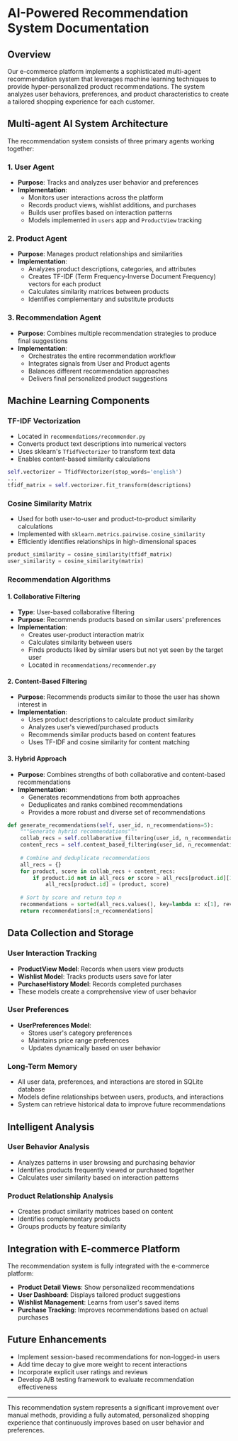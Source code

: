 # AI-Powered Recommendation System Documentation

## Overview

Our e-commerce platform implements a sophisticated multi-agent recommendation system that leverages machine learning techniques to provide hyper-personalized product recommendations. The system analyzes user behaviors, preferences, and product characteristics to create a tailored shopping experience for each customer.

## Multi-agent AI System Architecture

The recommendation system consists of three primary agents working together:

### 1. User Agent
- **Purpose**: Tracks and analyzes user behavior and preferences
- **Implementation**: 
  - Monitors user interactions across the platform
  - Records product views, wishlist additions, and purchases
  - Builds user profiles based on interaction patterns
  - Models implemented in `users` app and `ProductView` tracking

### 2. Product Agent
- **Purpose**: Manages product relationships and similarities
- **Implementation**:
  - Analyzes product descriptions, categories, and attributes
  - Creates TF-IDF (Term Frequency-Inverse Document Frequency) vectors for each product
  - Calculates similarity matrices between products
  - Identifies complementary and substitute products

### 3. Recommendation Agent
- **Purpose**: Combines multiple recommendation strategies to produce final suggestions
- **Implementation**:
  - Orchestrates the entire recommendation workflow
  - Integrates signals from User and Product agents
  - Balances different recommendation approaches
  - Delivers final personalized product suggestions

## Machine Learning Components

### TF-IDF Vectorization
- Located in `recommendations/recommender.py`
- Converts product text descriptions into numerical vectors
- Uses sklearn's `TfidfVectorizer` to transform text data
- Enables content-based similarity calculations

```python
self.vectorizer = TfidfVectorizer(stop_words='english')
...
tfidf_matrix = self.vectorizer.fit_transform(descriptions)
```

### Cosine Similarity Matrix
- Used for both user-to-user and product-to-product similarity calculations
- Implemented with `sklearn.metrics.pairwise.cosine_similarity`
- Efficiently identifies relationships in high-dimensional spaces

```python
product_similarity = cosine_similarity(tfidf_matrix)
user_similarity = cosine_similarity(matrix)
```

### Recommendation Algorithms

#### 1. Collaborative Filtering
- **Type**: User-based collaborative filtering
- **Purpose**: Recommends products based on similar users' preferences
- **Implementation**:
  - Creates user-product interaction matrix
  - Calculates similarity between users
  - Finds products liked by similar users but not yet seen by the target user
  - Located in `recommendations/recommender.py`

#### 2. Content-Based Filtering
- **Purpose**: Recommends products similar to those the user has shown interest in
- **Implementation**:
  - Uses product descriptions to calculate product similarity
  - Analyzes user's viewed/purchased products
  - Recommends similar products based on content features
  - Uses TF-IDF and cosine similarity for content matching

#### 3. Hybrid Approach
- **Purpose**: Combines strengths of both collaborative and content-based recommendations
- **Implementation**:
  - Generates recommendations from both approaches
  - Deduplicates and ranks combined recommendations
  - Provides a more robust and diverse set of recommendations

```python
def generate_recommendations(self, user_id, n_recommendations=5):
    """Generate hybrid recommendations"""
    collab_recs = self.collaborative_filtering(user_id, n_recommendations)
    content_recs = self.content_based_filtering(user_id, n_recommendations)
    
    # Combine and deduplicate recommendations
    all_recs = {}
    for product, score in collab_recs + content_recs:
        if product.id not in all_recs or score > all_recs[product.id][1]:
            all_recs[product.id] = (product, score)
    
    # Sort by score and return top n
    recommendations = sorted(all_recs.values(), key=lambda x: x[1], reverse=True)
    return recommendations[:n_recommendations]
```

## Data Collection and Storage

### User Interaction Tracking
- **ProductView Model**: Records when users view products
- **Wishlist Model**: Tracks products users save for later
- **PurchaseHistory Model**: Records completed purchases
- These models create a comprehensive view of user behavior

### User Preferences
- **UserPreferences Model**:
  - Stores user's category preferences
  - Maintains price range preferences
  - Updates dynamically based on user behavior

### Long-Term Memory
- All user data, preferences, and interactions are stored in SQLite database
- Models define relationships between users, products, and interactions
- System can retrieve historical data to improve future recommendations

## Intelligent Analysis

### User Behavior Analysis
- Analyzes patterns in user browsing and purchasing behavior
- Identifies products frequently viewed or purchased together
- Calculates user similarity based on interaction patterns

### Product Relationship Analysis
- Creates product similarity matrices based on content
- Identifies complementary products
- Groups products by feature similarity

## Integration with E-commerce Platform

The recommendation system is fully integrated with the e-commerce platform:

- **Product Detail Views**: Show personalized recommendations
- **User Dashboard**: Displays tailored product suggestions
- **Wishlist Management**: Learns from user's saved items
- **Purchase Tracking**: Improves recommendations based on actual purchases

## Future Enhancements

- Implement session-based recommendations for non-logged-in users
- Add time decay to give more weight to recent interactions
- Incorporate explicit user ratings and reviews
- Develop A/B testing framework to evaluate recommendation effectiveness

---

This recommendation system represents a significant improvement over manual methods, providing a fully automated, personalized shopping experience that continuously improves based on user behavior and preferences. 